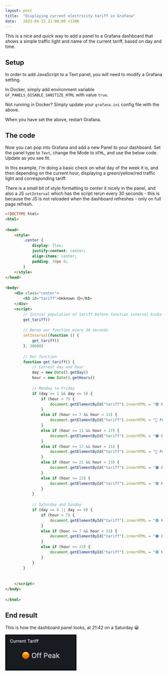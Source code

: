 ```yaml
---
layout: post
title:  "Displaying current electricity tariff in Grafana"
date:   2023-04-15 21:00:00 +1200
---
```


This is a nice and quick way to add a panel to a Grafana dashboard that shows a simple 
traffic light and name of the current tariff, based on day and time. 


## Setup

In order to add JavaScript to a Text panel, you will need to modify a Grafana setting. 

In Docker, simply add environment variable `GF_PANELS_DISABLE_SANITIZE_HTML` with value `true`. 

Not running in Docker? Simply update your `grafana.ini` config file with the above. 

When you have set the above, restart Grafana. 



## The code

Now you can pop into Grafana and add a new Panel to your dashboard. Set the panel type to `Text`, 
change the Mode to `HTML`, and use the below code. Update as you see fit. 

In this example, I'm doing a basic check on what day of the week it is, and then depending on the current hour, displaying a green/yellow/red traffic light and corresponding tariff. 

There is a small bit of style formatting to center it nicely in the panel, and also a JS `setInterval` which has the script rerun every 30 seconds - this is because the JS is not
reloaded when the dashboard refreshes - only on full page refresh. 


``` html
<!DOCTYPE html>
<html>

<head>
    <style>
        .center {
            display: flex;
            justify-content: center;
            align-items: center;
            padding: 10px 0;
        }
    </style>
</head>

<body>
    <div class="center">
        <h3 id="tariff">Unknown 😥</h3>
    </div>
    <script>
        // Initial population of tariff before function interval kicks in
        get_tariff()

        // Rerun our function every 30 seconds 
        setInterval(function () {
            get_tariff()
        }, 30000)

        // Our function
        function get_tariff() {
            // Current day and hour
            day = new Date().getDay()
            hour = new Date().getHours()

            // Monday to Friday
            if (day >= 1 && day <= 5) {
                if (hour < 7) {
                    document.getElementById("tariff").innerHTML = "🟢 Night";
                }
                else if (hour >= 7 && hour < 11) {
                    document.getElementById("tariff").innerHTML = "🔴 Peak";
                }
                else if (hour >= 11 && hour < 17) {
                    document.getElementById("tariff").innerHTML = "🟠 Off Peak";
                }
                else if (hour >= 17 && hour < 21) {
                    document.getElementById("tariff").innerHTML = "🔴 Peak";
                }
                else if (hour >= 21 && hour < 23) {
                    document.getElementById("tariff").innerHTML = "🟠 Off Peak";
                }
                else if (hour >= 23) {
                    document.getElementById("tariff").innerHTML = "🟢 Night";
                }
            }

            // Saturday and Sunday
            if (day == 6 || day == 0) {
                if (hour < 7) {
                    document.getElementById("tariff").innerHTML = "🟢 Night";
                }
                else if (hour >= 7 && hour < 23) {
                    document.getElementById("tariff").innerHTML = "🟠 Off Peak";
                }
                else if (hour >= 23) {
                    document.getElementById("tariff").innerHTML = "🟢 Night";
                }
            }
        }


    </script>
</body>

</html>
```

## End result

This is how the dashboard panel looks, at 21:42 on a Saturday 😀

![img1](/assets/2023-04-15-grafana-panel.png)
